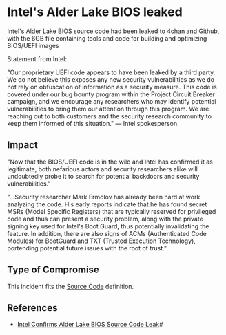 <!-- cspell:ignore UEFI -->
<!-- cspell:ignore Ermolov -->

# Intel's Alder Lake BIOS leaked

Intel's Alder Lake BIOS source code had been leaked to 4chan and Github, with the 6GB file containing tools and code for building and optimizing BIOS/UEFI images

Statement from Intel:

"Our proprietary UEFI code appears to have been leaked by a third party. We do not believe this exposes any new security vulnerabilities as we do not rely on obfuscation of information as a security measure. This code is covered under our bug bounty program within the Project Circuit Breaker campaign, and we encourage any researchers who may identify potential vulnerabilities to bring them our attention through this program. We are reaching out to both customers and the security research community to keep them informed of this situation." — Intel spokesperson. 

## Impact

"Now that the BIOS/UEFI code is in the wild and Intel has confirmed it as legitimate, both nefarious actors and security researchers alike will undoubtedly probe it to search for potential backdoors and security vulnerabilities."

"...Security researcher Mark Ermolov has already been hard at work analyzing the code. His early reports indicate that he has found secret MSRs (Model Specific Registers) that are typically reserved for privileged code and thus can present a security problem, along with the private signing key used for Intel's Boot Guard, thus potentially invalidating the feature. In addition, there are also signs of ACMs (Authenticated Code Modules) for BootGuard and TXT (Trusted Execution Technology), portending potential future issues with the root of trust."

## Type of Compromise

This incident fits the [Source Code](../compromise-definitions.md#source-code)
definition.

## References

- [Intel Confirms Alder Lake BIOS Source Code Leak](https://www.tomshardware.com/news/intel-confirms-6gb-alder-lake-bios-source-code-leak-new-details-emerge)#
